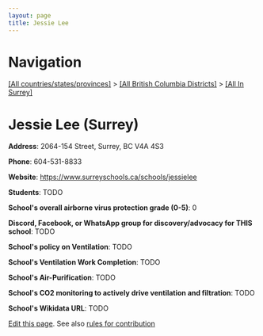 ```yaml
---
layout: page
title: Jessie Lee
---
```

# Navigation

[[All countries/states/provinces]](../../..) > [[All British Columbia Districts]](../..) > [[All In Surrey]](..)

# Jessie Lee (Surrey)

**Address**: 2064-154 Street, Surrey, BC V4A 4S3

**Phone**: 604-531-8833

**Website**: <https://www.surreyschools.ca/schools/jessielee>

**Students**: TODO

**School's overall airborne virus protection grade (0-5)**: 0

**Discord, Facebook, or WhatsApp group for discovery/advocacy for THIS school**: TODO

**School's policy on Ventilation**: TODO

**School's Ventilation Work Completion**: TODO

**School's Air-Purification**: TODO

**School's CO2 monitoring to actively drive ventilation and filtration**: TODO

**School's Wikidata URL**: TODO


[Edit this page](https://github.com/ventilate-schools/BC/edit/main/./Surrey/Jessie_Lee.md). See also [rules for contribution](../../../contribution-rules/)